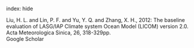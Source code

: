 index: hide

<div class="Citation">

  <div class="Citation-body">
    <div class="Citation-text">Liu, H. L. and Lin, P. F. and Yu, Y. Q. and Zhang, X. H., 2012: The baseline evaluation of LASG/IAP Climate system Ocean Model (LICOM) version 2.0. <span class="Article-journal">Acta Meteorologica Sinica, </span><span class="Article-volume">26, </span>318-329pp.</div>
    <div class="Citation-links">
      <div class="CitationLink" data-href="https://scholar.google.com/scholar?q=The+baseline+evaluation+of+LASG%2FIAP+Climate+system+Ocean+Model+%28LICOM%29+version+2.0">
        <div class="CitationLink-icon CitationLink-Scholar"></div>
        <div class="CitationLink-text">Google Scholar</div>
      </div>
    </div>
  </div>
</div>


<div class="Citation-copy">

</div>